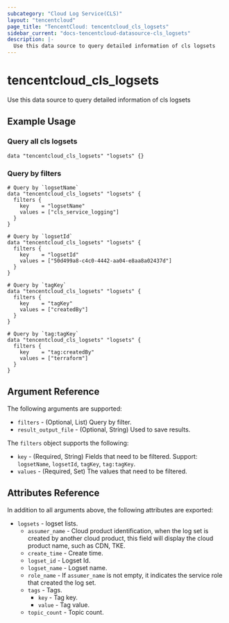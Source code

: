 ```yaml
---
subcategory: "Cloud Log Service(CLS)"
layout: "tencentcloud"
page_title: "TencentCloud: tencentcloud_cls_logsets"
sidebar_current: "docs-tencentcloud-datasource-cls_logsets"
description: |-
  Use this data source to query detailed information of cls logsets
---
```


# tencentcloud_cls_logsets

Use this data source to query detailed information of cls logsets

## Example Usage

### Query all cls logsets

```hcl
data "tencentcloud_cls_logsets" "logsets" {}
```

### Query by filters

```hcl
# Query by `logsetName`
data "tencentcloud_cls_logsets" "logsets" {
  filters {
    key    = "logsetName"
    values = ["cls_service_logging"]
  }
}

# Query by `logsetId`
data "tencentcloud_cls_logsets" "logsets" {
  filters {
    key    = "logsetId"
    values = ["50d499a8-c4c0-4442-aa04-e8aa8a02437d"]
  }
}

# Query by `tagKey`
data "tencentcloud_cls_logsets" "logsets" {
  filters {
    key    = "tagKey"
    values = ["createdBy"]
  }
}

# Query by `tag:tagKey`
data "tencentcloud_cls_logsets" "logsets" {
  filters {
    key    = "tag:createdBy"
    values = ["terraform"]
  }
}
```

## Argument Reference

The following arguments are supported:

* `filters` - (Optional, List) Query by filter.
* `result_output_file` - (Optional, String) Used to save results.

The `filters` object supports the following:

* `key` - (Required, String) Fields that need to be filtered. Support: `logsetName`, `logsetId`, `tagKey`, `tag:tagKey`.
* `values` - (Required, Set) The values that need to be filtered.

## Attributes Reference

In addition to all arguments above, the following attributes are exported:

* `logsets` - logset lists.
  * `assumer_name` - Cloud product identification, when the log set is created by another cloud product, this field will display the cloud product name, such as CDN, TKE.
  * `create_time` - Create time.
  * `logset_id` - Logset Id.
  * `logset_name` - Logset name.
  * `role_name` - If `assumer_name` is not empty, it indicates the service role that created the log set.
  * `tags` - Tags.
    * `key` - Tag key.
    * `value` - Tag value.
  * `topic_count` - Topic count.


